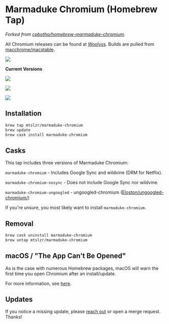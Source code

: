 # Marmaduke Chromium (Homebrew Tap)

*Forked from [cpbotha/homebrew-marmaduke-chromium](https://github.com/cpbotha/homebrew-marmaduke-chromium).*

All Chromium releases can be found at [Woolyss](https://chromium.woolyss.com).
Builds are pulled from [macchrome/macstable](https://github.com/macchrome/macstable).

![](https://github.com/mtslzr/marmaduke-chromium/workflows/Test/badge.svg)

**Current Versions**

![](https://img.shields.io/badge/marmaduke--chromium-88.0.4324.96%20(827102)-blue)

![](https://img.shields.io/badge/marmaduke--chromium--nosync-84.0.4147.89%20(768962)-lightblue)

![](https://img.shields.io/badge/marmaduke--chromium--ungoogled-88.0.4324.150%20(827102)-yellow)

## Installation

```bash
brew tap mtslzr/marmaduke-chromium
brew update
brew cask install marmaduke-chromium
```

## Casks

This tap includes three versions of Marmaduke Chromium:

`marmaduke-chromium` - Includes Google Sync and wildvine (DRM for Netflix).

`marmaduke-chromium-nosync` - Does not include Google Sync nor wildvine.

`marmaduke-chromium-ungoogled` - ungoogled-chromium ([Eloston/ungoogled-chromium/](https://github.com/Eloston/ungoogled-chromium/))

If you're unsure, you most likely want to install `marmaduke-chromium`.

## Removal

```bash
brew cask uninstall marmaduke-chromium
brew untap mtslzr/marmaduke-chromium
```

## macOS / "The App Can't Be Opened"

As is the case with numerous Homebrew packages, macOS will warn the first time you open Chromium after an install/update.

For more information, see [here](https://github.com/Homebrew/homebrew-cask/blob/master/doc/faq/the_app_cant_be_opened.md).

## Updates

If you notice a missing update, please [reach out](mailto:m@tthewsalazar.com) or open a merge request. Thanks!
